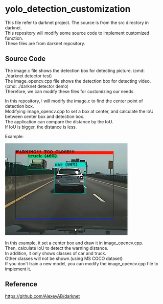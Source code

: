 # yolo_detection_customization
This file refer to darknet project. The source is from the src directory in darknet.  
This repository will modify some source code to implement customized function.  
These files are from darknet repository.  

## Source Code
The image.c file shows the detection box for detecting picture. (cmd: ./darknet detector test)  
The image_opencv.cpp file shows the detection box for detecting video. (cmd: ./darknet detector demo)  
Therefore, we can modify these files for customizing our needs.  

In this repository, I will modify the image.c to find the center point of detection box.  
Modifying image_opencv.cpp to set a box at center, and calculate the IoU between center box and detection box.  
The application can compare the distance by the IoU.  
If IoU is bigger, the distance is less.  

Example:  

<img src=https://github.com/neneyhsw/yolo_detection_customization/blob/main/alert.png width="400" height="300">  


In this example, it set a center box and draw it in image_opencv.cpp.  
Then, calculate IoU to detect the warning distance.  
In addition, it only shows classes of car and truck.  
Other classes will not be shown.(using MS COCO dataset)  
If you don't train a new model, you can modify the image_opencv.cpp file to implement it.  

## Reference
https://github.com/AlexeyAB/darknet  

